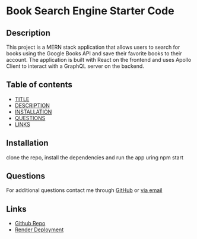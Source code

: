 # Book Search Engine Starter Code

## Description

This project is a MERN stack application that allows users to search for books using the Google Books API and save their favorite books to their account. The application is built with React on the frontend and uses Apollo Client to interact with a GraphQL server on the backend.

## Table of contents

- [TITLE](#title)
- [DESCRIPTION](#description)
- [INSTALLATION](#installation)
- [QUESTIONS](#questions)
- [LINKS](#links)

## Installation

clone the repo, install the dependencies and run the app uring npm start

## Questions

For additional questions contact me through [GitHub](https://github.com/brianTib) or [via email](mailto:bptiburcio@gmail.com)

## Links

- [Github Repo](https://github.com/BrianTib/book-search-engine)
- [Render Deployment](https://book-search-engine-3k8p.onrender.com)
